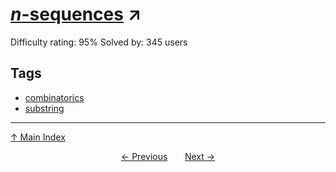 # [$n$-sequences](https://projecteuler.net/problem=427) ↗️

Difficulty rating: 95%
Solved by: 345 users
## Tags

- [combinatorics](../tags/combinatorics.md)
- [substring](../tags/substring.md)



---

[↑ Main Index](../README.md)


<div align=center><a href='426.md'>← Previous</a> &nbsp;&nbsp; &nbsp;&nbsp;  <a href='428.md'>Next →</a></div>

